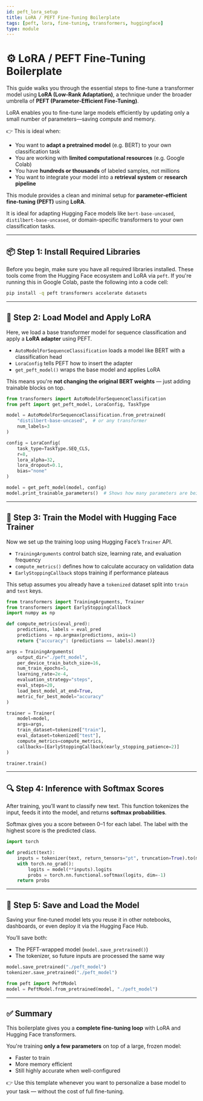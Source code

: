 ```yaml
---
id: peft_lora_setup
title: LoRA / PEFT Fine-Tuning Boilerplate
tags: [peft, lora, fine-tuning, transformers, huggingface]
type: module
---
```


# ⚙️ LoRA / PEFT Fine-Tuning Boilerplate

This guide walks you through the essential steps to fine-tune a transformer model using **LoRA (Low-Rank Adaptation)**, a technique under the broader umbrella of **PEFT (Parameter-Efficient Fine-Tuning)**.

LoRA enables you to fine-tune large models efficiently by updating only a small number of parameters—saving compute and memory.

👉 This is ideal when:
- You want to **adapt a pretrained model** (e.g. BERT) to your own classification task
- You are working with **limited computational resources** (e.g. Google Colab)
- You have **hundreds or thousands** of labeled samples, not millions
- You want to integrate your model into a **retrieval system** or **research pipeline**

This module provides a clean and minimal setup for **parameter-efficient fine-tuning (PEFT)** using **LoRA**.

It is ideal for adapting Hugging Face models like `bert-base-uncased`, `distilbert-base-uncased`, or domain-specific transformers to your own classification tasks.

---

## 📦 Step 1: Install Required Libraries

Before you begin, make sure you have all required libraries installed. These tools come from the Hugging Face ecosystem and LoRA via `peft`.
If you're running this in Google Colab, paste the following into a code cell:

```bash
pip install -q peft transformers accelerate datasets
```

---

## 🧠 Step 2: Load Model and Apply LoRA

Here, we load a base transformer model for sequence classification and apply a **LoRA adapter** using PEFT.

- `AutoModelForSequenceClassification` loads a model like BERT with a classification head
- `LoraConfig` tells PEFT how to insert the adapter
- `get_peft_model()` wraps the base model and applies LoRA

This means you're **not changing the original BERT weights** — just adding trainable blocks on top.

```python
from transformers import AutoModelForSequenceClassification
from peft import get_peft_model, LoraConfig, TaskType

model = AutoModelForSequenceClassification.from_pretrained(
    "distilbert-base-uncased",  # or any transformer
    num_labels=3
)

config = LoraConfig(
    task_type=TaskType.SEQ_CLS,
    r=8,
    lora_alpha=32,
    lora_dropout=0.1,
    bias="none"
)

model = get_peft_model(model, config)
model.print_trainable_parameters()  # Shows how many parameters are being trained (should be a small %)
```

---

## 🧪 Step 3: Train the Model with Hugging Face Trainer

Now we set up the training loop using Hugging Face’s `Trainer` API.

- `TrainingArguments` control batch size, learning rate, and evaluation frequency
- `compute_metrics()` defines how to calculate accuracy on validation data
- `EarlyStoppingCallback` stops training if performance plateaus

This setup assumes you already have a `tokenized` dataset split into `train` and `test` keys.

```python
from transformers import TrainingArguments, Trainer
from transformers import EarlyStoppingCallback
import numpy as np

def compute_metrics(eval_pred):
    predictions, labels = eval_pred
    predictions = np.argmax(predictions, axis=1)
    return {"accuracy": (predictions == labels).mean()}

args = TrainingArguments(
    output_dir="./peft_model",
    per_device_train_batch_size=16,
    num_train_epochs=5,
    learning_rate=2e-4,
    evaluation_strategy="steps",
    eval_steps=20,
    load_best_model_at_end=True,
    metric_for_best_model="accuracy"
)

trainer = Trainer(
    model=model,
    args=args,
    train_dataset=tokenized["train"],
    eval_dataset=tokenized["test"],
    compute_metrics=compute_metrics,
    callbacks=[EarlyStoppingCallback(early_stopping_patience=2)]
)

trainer.train()
```

---

## 🔍 Step 4: Inference with Softmax Scores

After training, you’ll want to classify new text. This function tokenizes the input, feeds it into the model, and returns **softmax probabilities**.

Softmax gives you a score between 0–1 for each label. The label with the highest score is the predicted class.

```python
import torch

def predict(text):
    inputs = tokenizer(text, return_tensors="pt", truncation=True).to(model.device)
    with torch.no_grad():
        logits = model(**inputs).logits
        probs = torch.nn.functional.softmax(logits, dim=-1)
    return probs
```

---

## 💾 Step 5: Save and Load the Model

Saving your fine-tuned model lets you reuse it in other notebooks, dashboards, or even deploy it via the Hugging Face Hub.

You’ll save both:
- The PEFT-wrapped model (`model.save_pretrained()`)
- The tokenizer, so future inputs are processed the same way

```python
model.save_pretrained("./peft_model")
tokenizer.save_pretrained("./peft_model")

from peft import PeftModel
model = PeftModel.from_pretrained(model, "./peft_model")
```

---



## ✅ Summary

This boilerplate gives you a **complete fine-tuning loop** with LoRA and Hugging Face transformers.

You're training **only a few parameters** on top of a large, frozen model:
- Faster to train
- More memory efficient
- Still highly accurate when well-configured

👉 Use this template whenever you want to personalize a base model to your task — without the cost of full fine-tuning.

